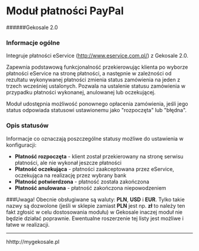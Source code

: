 Moduł płatności PayPal
========
######Gekosale 2.0

### Informacje ogólne
Integruje płatności eService (http://www.eservice.com.pl/) z Gekosale 2.0.

Zapewnia podstawową funkcjonalność przekierowując klienta po wyborze płatności eService na stronę płatności, a następnie w zależności od rezultatu wykonywanej płatności zmienia status zamówienia na jeden z trzech wcześniej ustalonych. Pozwala na ustalenie statusu zamówienia w przypadku płatności wykonanej, anulowanej lub oczekującej.

Moduł udostępnia możliwość ponownego opłacenia zamówienia, jeśli jego status odpowiada statusowi ustawionemu jako "rozpoczęta" lub "błędna".

### Opis statusów
Informacje co oznaczają poszczególne statusy możliwe do ustawienia w konfiguracji:
* **Płatność rozpoczęta** - klient został przekierowany na stronę serwisu płatności, ale nie wykonał jeszcze płatności
* **Płatność oczekująca** - płatności zaakceptowana przez eService, oczekująca na realizację przez wybrany bank
* **Płatność potwierdzona** - płatność została zakończona
* **Płatność anulowana** - płatność zakończona niepowodzeniem

###Uwaga!
Obecnie obsługiwane są waluty: **PLN**, **USD** i **EUR**. Tylko takie nazwy są dozwolone (jeśli w sklepie zamiast **PLN** jest np. **zł** to należy ten fakt zgłosić w celu dostosowania modułu) w Gekosale inaczej moduł nie będzie działać poprawnie. Ewentualne roszerzenie tej listy jest możliwe i łatwe w realizacji.

---

hhttp://mygekosale.pl
